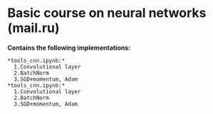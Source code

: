 # Basic course on neural networks (mail.ru)
**Contains the following implementations:**
```
*tools_cnn.ipynb:*
  1.Convolutional layer
  2.BatchNorm
  3.SGD+momentum, Adam
*tools_cnn.ipynb:*
  1.Convolutional layer
  2.BatchNorm
  3.SGD+momentum, Adam 
```
